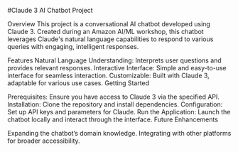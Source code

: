 #Claude 3 AI Chatbot Project 

Overview
This project is a conversational AI chatbot developed using Claude 3. Created during an Amazon AI/ML workshop, this chatbot leverages Claude's natural language capabilities to respond to various queries with engaging, intelligent responses.

Features
Natural Language Understanding: Interprets user questions and provides relevant responses.
Interactive Interface: Simple and easy-to-use interface for seamless interaction.
Customizable: Built with Claude 3, adaptable for various use cases.
Getting Started

Prerequisites: Ensure you have access to Claude 3 via the specified API.
Installation: Clone the repository and install dependencies.
Configuration: Set up API keys and parameters for Claude.
Run the Application: Launch the chatbot locally and interact through the interface.
Future Enhancements

Expanding the chatbot’s domain knowledge.
Integrating with other platforms for broader accessibility.
